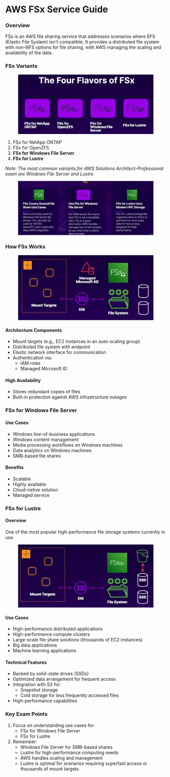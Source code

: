 # AWS FSx Service Guide

### Overview

FSx is an AWS file sharing service that addresses scenarios where EFS (Elastic File System) isn't compatible. It provides a distributed file system with non-NFS options for file sharing, with AWS managing the scaling and availability of the data.

### FSx Variants

<figure><img src="../../../../.gitbook/assets/image (21) (1) (1) (1) (1) (1).png" alt=""><figcaption></figcaption></figure>

1. FSx for NetApp ONTAP
2. FSx for OpenZFS
3. **FSx for Windows File Server**
4. **FSx for Lustre**

_Note: The most common variants for AWS Solutions Architect-Professional exam are Windows File Server and Lustre._

<figure><img src="../../../../.gitbook/assets/image (3) (1) (1) (1) (1) (1) (1) (1) (1).png" alt=""><figcaption></figcaption></figure>

### How FSx Works

<figure><img src="../../../../.gitbook/assets/image (1) (1) (1) (1) (1) (1) (1) (1) (1) (1) (1).png" alt=""><figcaption></figcaption></figure>

#### Architecture Components

* Mount targets (e.g., EC2 instances in an auto-scaling group)
* Distributed file system with endpoint
* Elastic network interface for communication
* Authentication via:
  * IAM roles
  * Managed Microsoft ID

#### High Availability

* Stores redundant copies of files
* Built-in protection against AWS infrastructure outages

### FSx for Windows File Server

#### Use Cases

* Windows line-of-business applications
* Windows content management
* Media processing workflows on Windows machines
* Data analytics on Windows machines
* SMB-based file shares

#### Benefits

* Scalable
* Highly available
* Cloud-native solution
* Managed service

### FSx for Lustre

#### Overview

One of the most popular high-performance file storage systems currently in use.

<figure><img src="../../../../.gitbook/assets/image (2) (1) (1) (1) (1) (1) (1) (1) (1) (1).png" alt=""><figcaption></figcaption></figure>

#### Use Cases

* High-performance distributed applications
* High-performance compute clusters
* Large-scale file share solutions (thousands of EC2 instances)
* Big data applications
* Machine learning applications

#### Technical Features

* Backed by solid-state drives (SSDs)
* Optimized data arrangement for frequent access
* Integration with S3 for:
  * Snapshot storage
  * Cold storage for less frequently accessed files
* High-performance capabilities

### Key Exam Points

1. Focus on understanding use cases for:
   * FSx for Windows File Server
   * FSx for Lustre
2. Remember:
   * Windows File Server for SMB-based shares
   * Lustre for high-performance computing needs
   * AWS handles scaling and management
   * Lustre is optimal for scenarios requiring superfast access or thousands of mount targets
